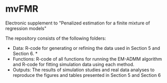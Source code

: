 mvFMR
==========================

Electronic supplement to "Penalized estimation for a finite mixture of regression models"



The repository consists of the following folders:
* Data: R-code for generating or refining the data used in Section 5 and Section 6.
  * 
* Functions: R-code of all functions for running the EM-ADMM algorithm and R-code for fitting simulation data using each method.
* Outputs: The results of simulation studies and real data analyses to reproduce the figures and tables presented in Section 5 and Section 6
